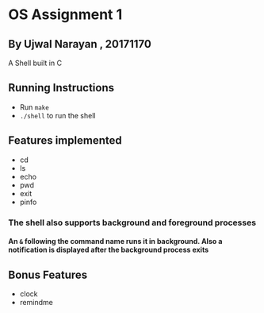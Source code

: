 
# OS Assignment 1

## By Ujwal Narayan , 20171170

A Shell built in C 

## Running Instructions

* Run `make`
* `./shell` to run the shell

## Features implemented

* cd
* ls
* echo
* pwd
* exit
* pinfo

### The shell also supports background and foreground processes

#### An `&` following the command name runs it in background. Also a notification is displayed after the background process exits

## Bonus Features

* clock
* remindme